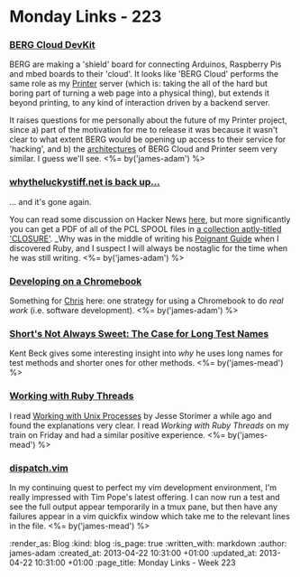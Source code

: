 Monday Links - 223
============

### [BERG Cloud DevKit](http://bergcloud.com/devkit/)

BERG are making a 'shield' board for connecting Arduinos, Raspberry Pis and
mbed boards to their 'cloud'. It looks like 'BERG Cloud' performs the same role
as my [Printer](/printer) server (which is: taking the all of the hard but
boring part of turning a web page into a physical thing), but extends it beyond
printing, to any kind of interaction driven by a backend server.

It raises questions for me personally about the future of my Printer project,
since a) part of the motivation for me to release it was because it wasn't clear
to what extent BERG would be opening up access to their service for 'hacking',
and b) the [architectures](https://github.com/freerange/printer/wiki/Architecture) of BERG Cloud and Printer seem very similar. I guess
we'll see. <%= by('james-adam') %>


### [whytheluckystiff.net is back up...](http://whytheluckystiff.net)

... and it's gone again.

You can read some discussion on Hacker News [here](https://news.ycombinator.com/item?id=5015087),
but more significantly you can get a PDF of all of the PCL SPOOL files
in [a collection aptly-titled 'CLOSURE'](https://github.com/steveklabnik/CLOSURE).
_Why was in the middle of writing his [Poignant Guide](http://mislav.uniqpath.com/poignant-guide/)
when I discovered Ruby, and I suspect I will always be nostaglic for the time
when he was still writing. <%= by('james-adam') %>


### [Developing on a Chromebook](http://www.simonmweber.com/2013/04/20/development-on-a-chromebook-an-opinionated-guide.html)

Something for [Chris](/chris-roos) here: one strategy for using a Chromebook to do _real work_ (i.e. software development). <%= by('james-adam') %>

### [Short's Not Always Sweet: The Case for Long Test Names](https://m.facebook.com/note.php?note_id=564493423583526)

Kent Beck gives some interesting insight into _why_ he uses long names for test methods and shorter ones for other methods. <%= by('james-mead') %>

### [Working with Ruby Threads](http://www.workingwithrubythreads.com/)

I read [Working with Unix Processes](http://www.workingwithunixprocesses.com/) by Jesse Storimer a while ago and found the explanations very clear. I read _Working with Ruby Threads_ on my train on Friday and had a similar positive experience. <%= by('james-mead') %>

### [dispatch.vim](https://github.com/tpope/vim-dispatch)

In my continuing quest to perfect my vim development environment, I'm really impressed with Tim Pope's latest offering. I can now run a test and see the full output appear temporarily in a tmux pane, but then have any failures appear in a vim quickfix window which take me to the relevant lines in the file. <%= by('james-mead') %>

:render_as: Blog
:kind: blog
:is_page: true
:written_with: markdown
:author: james-adam
:created_at: 2013-04-22 10:31:00 +01:00
:updated_at: 2013-04-22 10:31:00 +01:00
:page_title: Monday Links - Week 223
